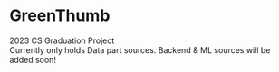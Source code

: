 # GreenThumb
2023 CS Graduation Project <br>
Currently only holds Data part sources. 
Backend & ML sources will be added soon!
